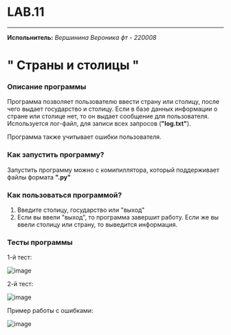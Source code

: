 # LAB.11
____
__Испольнитель:__
*Вершинина Вероника фт - 220008*
# " Страны и столицы "
### Описание программы
Программа позволяет пользователю ввести страну или столицу, после чего выдает государство и столицу. Если в базе данных информации о стране или столице нет, то он выдает сообщение для пользователя. Используется лог-файл, для записи всех запросов (__"log.txt"__).

Программа также учитывает ошибки пользователя. 

### Как запустить программу?
Запустить программу можно с комипиллятора, который поддерживает файлы формата __".py"__

### Как пользоваться программой?

1) Введите столицу, государство или "выход"
2) Если вы ввели "выход", то программа завершит работу.
   Если же вы ввели столицу или страну, то выведится информация.
   
### Тесты программы

1-й тест:

![image](https://github.com/Nemious/LAB.11/assets/146121558/81e2d1be-62f5-45bf-adc6-47e03188eef1)

2-й тест:

![image](https://github.com/Nemious/LAB.11/assets/146121558/ae823c79-e0f0-46ae-b19d-04ccb01ece47)

Пример работы с ошибками:

![image](https://github.com/Nemious/LAB.11/assets/146121558/b0b18091-1766-4938-bb83-f70ca1e7469f)




